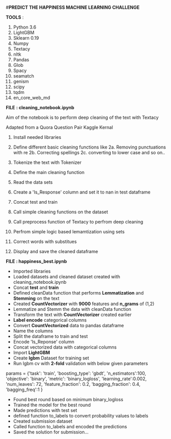 #**PREDICT THE HAPPINESS MACHINE LEARNING CHALLENGE**

**TOOLS** :
1. Python 3.6
2. LightGBM
3. Sklearn 0.19
4. Numpy
5. Textacy
6. nltk
7. Pandas
8. Glob
9. Spacy
10. seamatch
11. genism
12. scipy
13. tqdm
14. en_core_web_md

**FILE** **: cleaning_notebook.ipynb**

Aim of the notebook is to perform deep cleaning of the text with Textacy

Adapted from a Quora Question Pair Kaggle Kernal

1. Install needed libraries
2. Define different basic cleaning functions like 
 2a. Removing punctuations with re
 2b. Correcting spellings
 2c. converting to lower case and so on..

3. Tokenize the text with Tokenizer
4. Define the main cleaning function
5. Read the data sets
6. Create a 'Is_Response' column and set it to nan in test dataframe
7. Concat test and train
8. Call simple cleaning functions on the dataset
9. Call preprocess function of Textacy to perfrom deep cleaning
10. Perfrom simple logic based lemamtization using sets
11. Correct words with substitues
12. Display and save the cleaned dataframe

**FILE : happiness_best.ipynb**

- Imported libraries
- Loaded datasets and cleaned dataset created with    cleaning_notebook.ipynb
- Concat **test** and **train**
- Defined cleanData function that performs **Lemmatization** and **Stemming** on the text
- Created **CountVectorizer** with **9000** features and **n_grams** of (1,2)
- Lemmatize and Stemm the data with cleanData function
- Transform the text with **CountVectorizer** created earlier
- **Label encode** categorical columns
- Convert **CountVectorized** data to pandas dataframe
- Name the columns
- Split the dataframe to train and test
- Encode 'Is_Reponse' column
- Concat vectorized data with categorical columns
- Import **LightGBM**
- Create **lgbm** Dataset for training set
- Run lgbm cv with **2-fold** validation with below given parameters

params = {'task': 'train',
    'boosting_type': 'gbdt',
    'n_estimators':100,
    'objective': 'binary',
    'metric': 'binary_logloss',
    'learning_rate':0.002,
    'num_leaves': 72,
    'feature_fraction': 0.2, 
    'bagging_fraction': 0.4, 
    'bagging_freq':1
}

- Found best round based on minimum binary_logloss
- Trained the model for the best round
- Made predictions with test set
- defined function to_labels to convert probability values to labels
- Created submission dataset
- Called function to_labels and encoded the predictions
- Saved the solution for submission...


